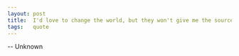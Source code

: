 ```yaml
---
layout: post
title:  I'd love to change the world, but they won't give me the source code.
tags:   quote
---
```


-- Unknown

